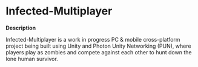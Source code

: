 # Infected-Multiplayer

**Description**

Infected-Multiplayer is a work in progress PC & mobile cross-platform project being built using Unity and Photon Unity Networking (PUN),
where players play as zombies and compete against each other to hunt down the lone human survivor. 
 
